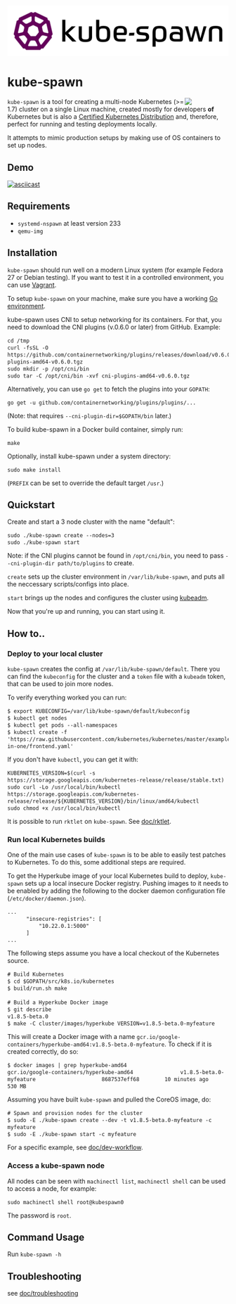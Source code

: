 ![kube-spawn Logo](logos/PNG/kube_spawn-horz_prpblkonwht.png)

# kube-spawn

<img src="https://github.com/cncf/artwork/raw/8760b54868864a24459716cd0e9ba9986de882f8/kubernetes/certified-kubernetes/versionless/color/certified-kubernetes-color.png" align="right" width="100px"> `kube-spawn` is a tool for creating a multi-node Kubernetes (>= 1.7) cluster on a single Linux machine, created mostly for developers __of__ Kubernetes but is also a [Certified Kubernetes Distribution](https://kubernetes.io/partners/#dist) and, therefore, perfect for running and testing deployments locally.

It attempts to mimic production setups by making use of OS containers to set up nodes.

## Demo

[![asciicast](https://asciinema.org/a/132605.png)](https://asciinema.org/a/132605)

## Requirements

* `systemd-nspawn` at least version 233
* `qemu-img`

## Installation

`kube-spawn` should run well on a modern Linux system (for example Fedora 27 or
Debian testing). If you want to test it in a controlled environment, you can
use [Vagrant](doc/vagrant.md).

To setup `kube-spawn` on your machine, make sure you have a working [Go
environment](https://golang.org/doc/install).

kube-spawn uses CNI to setup networking for its containers. For that, you need
to download the CNI plugins (v.0.6.0 or later) from GitHub. Example:

```
cd /tmp
curl -fsSL -O https://github.com/containernetworking/plugins/releases/download/v0.6.0/cni-plugins-amd64-v0.6.0.tgz
sudo mkdir -p /opt/cni/bin
sudo tar -C /opt/cni/bin -xvf cni-plugins-amd64-v0.6.0.tgz
```

Alternatively, you can use `go get` to fetch the plugins into your `GOPATH`:

```
go get -u github.com/containernetworking/plugins/plugins/...
```

(Note: that requires `--cni-plugin-dir=$GOPATH/bin` later.)

To build kube-spawn in a Docker build container, simply run:

```
make
```

Optionally, install kube-spawn under a system directory:

```
sudo make install
```

(`PREFIX` can be set to override the default target `/usr`.)

## Quickstart

Create and start a 3 node cluster with the name "default":

```
sudo ./kube-spawn create --nodes=3
sudo ./kube-spawn start
```

Note: if the CNI plugins cannot be found in `/opt/cni/bin`, you need to
pass `--cni-plugin-dir path/to/plugins` to create.

`create` sets up the cluster environment in `/var/lib/kube-spawn`, and puts all
the neccessary scripts/configs into place.

`start` brings up the nodes and configures the cluster using
[kubeadm](https://github.com/kubernetes/kubeadm).

Now that you're up and running, you can start using it.

## How to..

### Deploy to your local cluster

`kube-spawn` creates the config at `/var/lib/kube-spawn/default`. There you can find the `kubeconfig` for the cluster and a `token` file with a `kubeadm` token, that can be used to join more nodes.

To verify everything worked you can run:
```
$ export KUBECONFIG=/var/lib/kube-spawn/default/kubeconfig
$ kubectl get nodes
$ kubectl get pods --all-namespaces
$ kubectl create -f 'https://raw.githubusercontent.com/kubernetes/kubernetes/master/examples/guestbook/all-in-one/frontend.yaml'
```

If you don't have `kubectl`, you can get it with:
```
KUBERNETES_VERSION=$(curl -s https://storage.googleapis.com/kubernetes-release/release/stable.txt)
sudo curl -Lo /usr/local/bin/kubectl https://storage.googleapis.com/kubernetes-release/release/${KUBERNETES_VERSION}/bin/linux/amd64/kubectl
sudo chmod +x /usr/local/bin/kubectl
```

It is possible to run `rktlet` on `kube-spawn`. See [doc/rktlet](doc/rktlet.md).

### Run local Kubernetes builds

One of the main use cases of `kube-spawn` is to be able to easily test patches to
Kubernetes. To do this, some additional steps are required.

To get the Hyperkube image of your local Kubernetes build to deploy, `kube-spawn` sets up
a local insecure Docker registry. Pushing images to it needs to be enabled by adding
the following to the docker daemon configuration file (`/etc/docker/daemon.json`).

```
...
      "insecure-registries": [
          "10.22.0.1:5000"
      ]
...
```

The following steps assume you have a local checkout of the Kubernetes source.

```
# Build Kubernetes
$ cd $GOPATH/src/k8s.io/kubernetes
$ build/run.sh make

# Build a Hyperkube Docker image
$ git describe
v1.8.5-beta.0
$ make -C cluster/images/hyperkube VERSION=v1.8.5-beta.0-myfeature
```

This will create a Docker image with a name `gcr.io/google-containers/hyperkube-amd64:v1.8.5-beta.0-myfeature`.
To check if it is created correctly, do so:

```
$ docker images | grep hyperkube-amd64
gcr.io/google-containers/hyperkube-amd64               v1.8.5-beta.0-myfeature                     8687537eff68        10 minutes ago      530 MB
```

Assuming you have built `kube-spawn` and pulled the CoreOS image, do:

```
# Spawn and provision nodes for the cluster
$ sudo -E ./kube-spawn create --dev -t v1.8.5-beta.0-myfeature -c myfeature
$ sudo -E ./kube-spawn start -c myfeature
```

For a specific example, see [doc/dev-workflow](doc/dev-workflow.md).

### Access a kube-spawn node

All nodes can be seen with `machinectl list`, `machinectl shell` can be used to access a node, for example:

```
sudo machinectl shell root@kubespawn0
```

The password is `root`.


## Command Usage

Run `kube-spawn -h`

## Troubleshooting

see [doc/troubleshooting](doc/troubleshooting.md)
